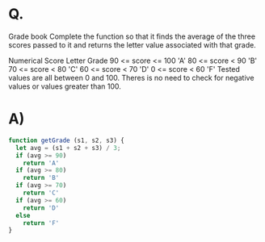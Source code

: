 # Q.
Grade book
Complete the function so that it finds the average of the three scores passed to it and returns the letter value associated with that grade.

Numerical Score	Letter Grade
90 <= score <= 100	'A'
80 <= score < 90	'B'
70 <= score < 80	'C'
60 <= score < 70	'D'
0 <= score < 60	'F'
Tested values are all between 0 and 100. Theres is no need to check for negative values or values greater than 100.

# A)
```js
function getGrade (s1, s2, s3) {
  let avg = (s1 + s2 + s3) / 3;
  if (avg >= 90)
    return 'A'
  if (avg >= 80)
    return 'B'
  if (avg >= 70)
    return 'C'
  if (avg >= 60)
    return 'D'
  else
    return 'F'
}
